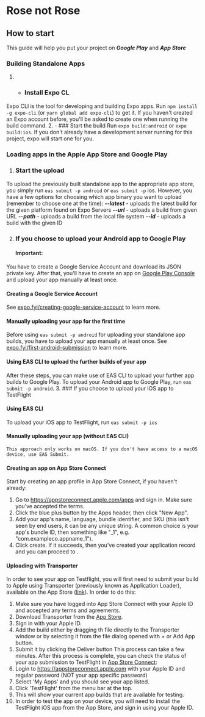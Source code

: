 # Rose not Rose


## How to start

This guide will help you put your project on ***Google Play*** and ***App Store***

### Building Standalone Apps

1. - ### Install Expo CL
Expo CLI is the tool for developing and building Expo apps. Run `npm install -g expo-cli` (or `yarn global add expo-cli`) to get it.
If you haven't created an Expo account before, you'll be asked to create one when running the build command.
2. - ### Start the build
Run `expo build:android` or `expo build:ios`. If you don't already have a development server running for this project, expo will start one for you.

### Loading apps in the Apple App Store and Google Play

1. ### Start the upload
To upload the previously built standalone app to the appropriate app store, you simply run `eas submit -p android` or `eas submit -p`  ios. However, you have a few options for choosing which app binary you want to upload (remember to choose one at the time):
***--latest***  - uploads the latest build for the given platform found on Expo Servers
***--url*** <url> - uploads a build from given URL
***--path*** <path> - uploads a build from the local file system
***--id*** <id> - uploads a build with the given ID

2. ### If you choose to upload your Android app to Google Play
   #### Important:
You have to create a Google Service Account and download its JSON private key.
After that, you'll have to create an app on [Google Play Console](https://play.google.com/console/u/0/signup) and upload your app manually at least once. 
#### Creating a Google Service Account
See [expo.fyi/creating-google-service-account](https://github.com/expo/fyi/blob/main/creating-google-service-account.md) to learn more.
#### Manually uploading your app for the first time
Before using `eas submit -p android` for uploading your standalone app builds, you have to upload your app manually at least once.
See [expo.fyi/first-android-submission](https://github.com/expo/fyi/blob/main/first-android-submission.md) to learn more.
#### Using EAS CLI to upload the further builds of your app
After these steps, you can make use of EAS CLI to upload your further app builds to Google Play.
To upload your Android app to Google Play, run `eas submit -p android`.
3. ###  If you choose to upload your iOS app to TestFlight
#### Using EAS CLI
To upload your iOS app to TestFlight, run `eas submit -p ios`
#### Manually uploading your app (without EAS CLI)
`This approach only works on macOS. If you don't have access to a macOS device, use EAS Submit.`
#### Creating an app on App Store Connect
Start by creating an app profile in App Store Connect, if you haven't already:
1. Go to https://appstoreconnect.apple.com/apps and sign in. Make sure you've accepted the terms.
2. Click the blue plus button by the Apps header, then click "New App".
3. Add your app's name, language, bundle identifier, and SKU (this isn't seen by end users, it can be any unique string. A common choice is your app's bundle ID, then something like "_1", e.g. "com.exampleco.appname_1").
4. Click create. If it succeeds, then you've created your application record and you can proceed to .
#### Uploading with Transporter
In order to see your app on Testflight, you will first need to submit your build to Apple using Transporter (previously known as Application Loader), available on the App Store ([link](https://apps.apple.com/app/transporter/id1450874784)). In order to do this:
1. Make sure you have logged into App Store Connect with your Apple ID and accepted any terms and agreements.
2. Download Transporter from the [App Store](https://apps.apple.com/app/transporter/id1450874784).
3. Sign in with your Apple ID.
4. Add the build either by dragging th file directly to the Transporter window or by selecting it from the file dialog opened with + or Add App button.
5. Submit it by clicking the Deliver button
This process can take a few minutes. After this process is complete, you can check the status of your app submission to TestFlight in [App Store Connect](https://appstoreconnect.apple.com/login):
1. Login to https://appstoreconnect.apple.com with your Apple ID and regular password (NOT your app specific password)
2. Select 'My Apps' and you should see your app listed.
3. Click 'TestFlight' from the menu bar at the top.
4. This will show your current app builds that are available for testing.
5. In order to test the app on your device, you will need to install the TestFlight iOS app from the App Store, and sign in using your Apple ID.